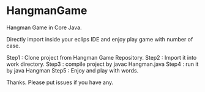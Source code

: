 # HangmanGame
Hangman Game in Core Java.

Directly import inside your eclips IDE and enjoy play game with number of case.

Step1 : Clone project from Hangman Game Repository.
Step2 : Import it into work directory.
Step3 : compile project by javac Hangman.java
Step4 : run it by java Hangman
Step5 : Enjoy and play with words.

Thanks. Please put issues if you have any.
